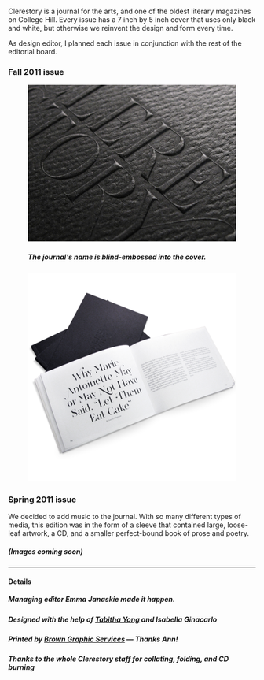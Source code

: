 <br>
Clerestory is a journal for the arts, and one of the oldest literary magazines on College Hill. Every issue has a 7 inch by 5 inch cover that uses only black and white, but otherwise we reinvent the design and form every time.

As design editor, I planned each issue in conjunction with the rest of the editorial board.

### Fall 2011 issue

<figure>
	<img data-lightbox="" src="/posts/clerestory/letter.png" />
	<h5>The journal's name is blind-embossed into the cover.</h5>
</figure>

<figure>
	<img data-lightbox="" src="/posts/clerestory/open.png" />
	<h5></h5>
</figure>


### Spring 2011 issue

We decided to add music to the journal. With so many different types of media, this edition was in the form of a sleeve that contained large, loose-leaf artwork, a CD, and a smaller perfect-bound book of prose and poetry.

##### (Images coming soon)



-----

#### Details

##### Managing editor Emma Janaskie made it happen.
##### Designed with the help of [Tabitha Yong](//tabithayong.com/) and Isabella Ginacarlo 
##### Printed by [Brown Graphic Services](//brown.edu/Facilities/Graphic_Services/) — Thanks Ann!
##### Thanks to the whole Clerestory staff for collating, folding, and CD burning
